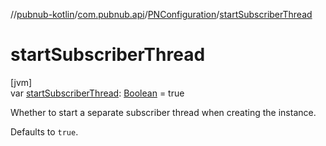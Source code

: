 //[pubnub-kotlin](../../../index.md)/[com.pubnub.api](../index.md)/[PNConfiguration](index.md)/[startSubscriberThread](start-subscriber-thread.md)

# startSubscriberThread

[jvm]\
var [startSubscriberThread](start-subscriber-thread.md): [Boolean](https://kotlinlang.org/api/latest/jvm/stdlib/kotlin/-boolean/index.html) = true

Whether to start a separate subscriber thread when creating the instance.

Defaults to `true`.
